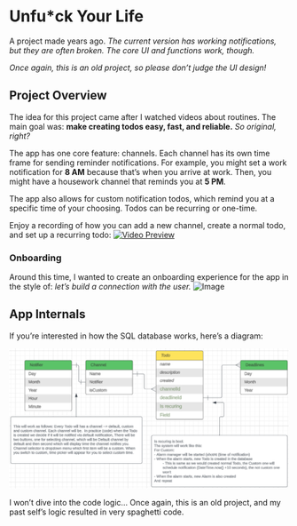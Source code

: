 # Unfu*ck Your Life
A project made years ago. *The current version has working notifications, but they are often broken. The core UI and functions work, though.*

*Once again, this is an old project, so please don’t judge the UI design!*

## Project Overview
The idea for this project came after I watched videos about routines. The main goal was: **make creating todos easy, fast, and reliable.** *So original, right?*

The app has one core feature: channels. Each channel has its own time frame for sending reminder notifications. For example, you might set a work notification for **8 AM** because that’s when you arrive at work. Then, you might have a housework channel that reminds you at **5 PM**.

The app also allows for custom notification todos, which remind you at a specific time of your choosing. Todos can be recurring or one-time.

Enjoy a recording of how you can add a new channel, create a normal todo, and set up a recurring todo:
[![Video Preview](path-to-thumbnail-or-gif.png)](https://github.com/user-attachments/assets/f1bf9961-b60e-46da-aff8-3c3ece93e4c4)

### Onboarding
Around this time, I wanted to create an onboarding experience for the app in the style of: *let’s build a connection with the user.*
![Image](https://github.com/user-attachments/assets/6c656189-207a-44cc-9280-b05ddf94ca66)

## App Internals
If you’re interested in how the SQL database works, here’s a diagram:

<img src="https://github.com/JanKubesIsBest/Todo-app/blob/main/lib/model/database/model_diagram/model_diagram.png">

I won’t dive into the code logic… Once again, this is an old project, and my past self’s logic resulted in very spaghetti code.
